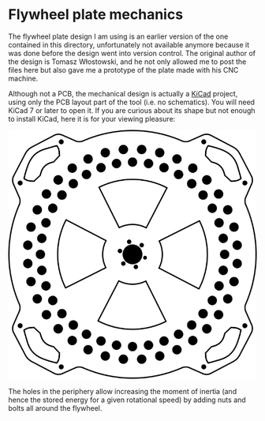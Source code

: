 # Flywheel plate mechanics

The flywheel plate design I am using is an earlier version of the one contained
in this directory, unfortunately not available anymore because it was done
before the design went into version control. The original author of the design
is Tomasz Włostowski, and he not only allowed me to post the files here but also
gave me a prototype of the plate made with his CNC machine. 

Although not a PCB, the mechanical design is actually a
[KiCad](https://www.kicad.org/) project, using only the PCB layout part of the
tool (i.e. no schematics). You will need KiCad 7 or later to open it. If you are
curious about its shape but not enough to install KiCad, here it is for your
viewing pleasure:

![](../../docs/assets/images/flywheel_plate.png)

The holes in the periphery allow increasing the moment of inertia (and hence the
stored energy for a given rotational speed) by adding nuts and bolts all around
the flywheel.

